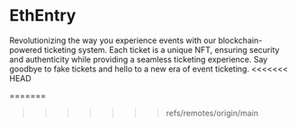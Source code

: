 # EthEntry
Revolutionizing the way you experience events with our blockchain-powered ticketing system. Each ticket is a unique NFT, ensuring security and authenticity while providing a seamless ticketing experience. Say goodbye to fake tickets and hello to a new era of event ticketing.
<<<<<<< HEAD

=======
>>>>>>> refs/remotes/origin/main

